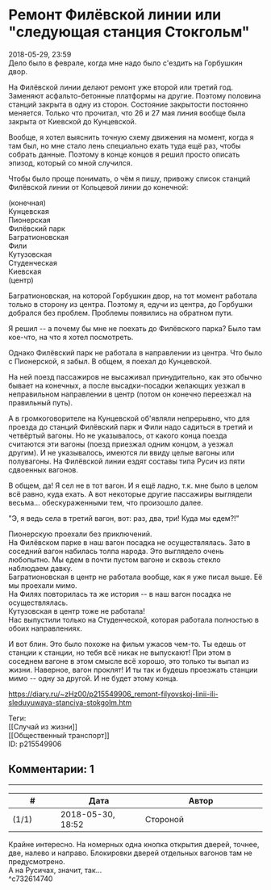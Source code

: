 Ремонт Филёвской линии или "следующая станция Стокгольм"
========================================================

  
2018-05-29, 23:59  
 Дело было в феврале, когда мне надо было с'ездить на Горбушкин двор.   
   
 На Филёвской линии делают ремонт уже второй или третий год. Заменяют асфальто-бетонные платформы на другие. Поэтому половина станций закрыта в одну из сторон. Состояние закрытости постоянно меняется. Только что прочитал, что 26 и 27 мая линия вообще была закрыта от Киевской до Кунцевской.   
   
 Вообще, я хотел выяснить точную схему движения на момент, когда я там был, но мне стало лень специально ехать туда ещё раз, чтобы собрать данные. Поэтому в конце концов я решил просто описать эпизод, который со мной случился.   
   
 Чтобы было проще понимать, о чём я пишу, привожу список станций Филёвской линии от Кольцевой линии до конечной:   
   
 (конечная)   
 Кунцевская   
 Пионерская   
 Филёвский парк   
 Багратионовская   
 Фили   
 Кутузовская   
 Студенческая   
 Киевская   
 (центр)   
   
 Багратионовская, на которой Горбушкин двор, на тот момент работала только в сторону из центра. Поэтому я, едучи из центра, до Горбушки добрался без проблем. Проблемы появились на обратном пути.   
   
 Я решил -- а почему бы мне не поехать до Филёвского парка? Было там кое-что, на что я хотел посмотреть.   
   
 Однако Филёвский парк не работала в направлении из центра. Что было с Пионерской, я забыл. В общем, я поехал до Кунцевской.   
   
 На ней поезд пассажиров не высаживал принудительно, как это обычно бывает на конечных, а после высадки-посадки желающих уезжал в неправильном направлении в центр (потом он конечно переезжал на правильный путь).   
   
 А в громкоговорителе на Кунцевской об'являли непрерывно, что для проезда до станций Филёвский парк и Фили надо садиться в третий и четвёртый вагоны. Но не указывалось, от какого конца поезда считаются эти вагоны (поезд приезжал одним концом, а уезжал другим). И не указывалось, имеются ли ввиду целые вагоны или полувагоны. На Филёвской линии ездят составы типа Русич из пяти сдвоенных вагонов.   
   
 В общем, да! Я сел не в тот вагон. И я ещё ладно, т.к. мне было в целом всё равно, куда ехать. А вот некоторые другие пассажиры выглядели весьма... обескураженными тем, что произошло далее.   
   
 "Э, я ведь села в третий вагон, вот: раз, два, три! Куда мы едем?!"   
   
 Пионерскую проехали без приключений.   
 На Филёвском парке в наш вагон посадка не осуществлялась. Зато в соседний вагон набилась толпа народа. Это выглядело очень любопытно. Мы едем в почти пустом вагоне и сквозь стекло наблюдаем давку.   
 Багратионовская в центр не работала вообще, как я уже писал выше. Её мы проехали мимо.   
 На Филях повторилась та же история -- в наш вагон посадка не осуществлялась.   
 Кутузовская в центр тоже не работала!   
 Нас выпустили только на Студенческой, которая работала полностью в обоих направлениях.   
   
 И вот блин. Это было похоже на фильм ужасов чем-то. Ты едешь от станции к станции, но тебя всё никак не выпускают! При этом в соседнем вагоне в этом смысле всё хорошо, это только ты выпал из жизни. Наверное, вагон проклят! И ты так и будешь проезжать станции мимо -- одну за другой. И не будет этому конца.   
  
<https://diary.ru/~zHz00/p215549906_remont-filyovskoj-linii-ili-sleduyuwaya-stanciya-stokgolm.htm>  
  
Теги:  
[[Случай из жизни]]  
[[Общественный транспорт]]  
ID: p215549906  


Комментарии: 1
--------------

  


---



|         #         |              Дата              |                     Автор                     |           ID           |
| --- | --- | --- | --- |
| (1/1) | 2018-05-30, 18:52 | Стороной | c732614740 |

  
 Крайне интересно. На номерных одна кнопка открытия дверей, точнее, две, налево и направо. Блокировки дверей отдельных вагонов там не предусмотрено.   
 А на Русичах, значит, так...   
 ^c732614740